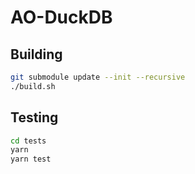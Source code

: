 # AO-DuckDB

## Building
```sh
git submodule update --init --recursive   
./build.sh
```

## Testing
```sh
cd tests
yarn
yarn test
```